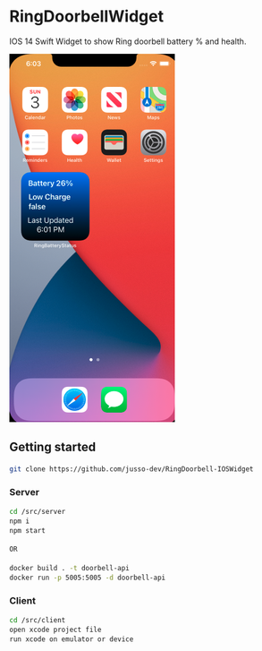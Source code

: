 # RingDoorbellWidget
IOS 14 Swift Widget to show Ring doorbell battery % and health.

![Drag Racing](widget-screenshot.png)

## Getting started

```bash
git clone https://github.com/jusso-dev/RingDoorbell-IOSWidget
```

### Server 

```bash
cd /src/server
npm i
npm start

OR 

docker build . -t doorbell-api
docker run -p 5005:5005 -d doorbell-api
```

### Client 

```bash
cd /src/client
open xcode project file
run xcode on emulator or device
```